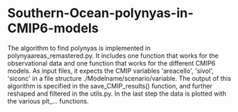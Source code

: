 # Southern-Ocean-polynyas-in-CMIP6-models
The algorithm to find polynyas is implemented in polynyaareas_remastered.py. It includes one function that works for the observational data and one function that works for the different CMIP6 models. As input files, it expects the CMIP variables 'areacello', 'sivol', 'siconc' in a file structure ./Modelname/scenario/variable. The output of this algorithm is specified in the save_CMIP_results() function, and further reshaped and filtered in the utils.py. In the last step the data is plotted with the various plt_... functions.
